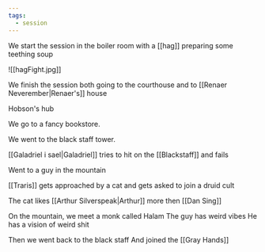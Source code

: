 ```yaml
---
tags:
  - session
---
```

We start the session in the boiler room with a [[hag]] preparing some teething soup

![[hagFight.jpg]]

We finish the session both going to the courthouse and to [[Renaer Neverember|Renaer's]] house

Hobson's hub

We go to a fancy bookstore.

We went to the black staff tower.

[[Galadriel i sael|Galadriel]] tries to hit on the [[Blackstaff]] and fails

Went to a guy in the mountain

[[Traris]] gets approached by a cat and gets asked to join a druid cult

The cat likes [[Arthur Silverspeak|Arthur]] more then [[Dan Sing]]

On the mountain, we meet a monk called Halam
The guy has weird vibes
He has a vision of weird shit

Then we went back to the black staff
And joined the [[Gray Hands]]
